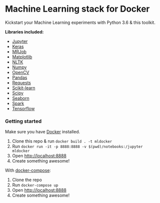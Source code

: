 # Machine Learning stack for Docker

Kickstart your Machine Learning experiments with Python 3.6 & this toolkit.

**Libraries included:**
  * [Jupyter](http://jupyter.org/)
  * [Keras](https://keras.io/)
  * [MRJob](https://pythonhosted.org/mrjob/)
  * [Matplotlib](https://matplotlib.org/)
  * [NLTK](https://www.nltk.org/)
  * [Numpy](http://www.numpy.org/)
  * [OpenCV](https://opencv.org/)
  * [Pandas](https://pandas.pydata.org/)
  * [Requests](http://docs.python-requests.org/en/master/)
  * [Scikit-learn](http://scikit-learn.org/stable/)
  * [Scipy](https://www.scipy.org/)
  * [Seaborn](https://seaborn.pydata.org/)
  * [Spark](https://spark.apache.org/)
  * [Tensorflow](https://www.tensorflow.org/)

### Getting started
Make sure you have [Docker](https://www.docker.com/) installed. 
1. Clone this repo & run `docker build . -t mldocker`
2. Run `docker run -it -p 8888:8888 -v $(pwd)/notebooks:/jupyter mldocker`
3. Open [http://localhost:8888](http://localhost:8888)
4. Create something awesome!

With [docker-compose](https://docs.docker.com/compose/):
1. Clone the repo
2. Run `docker-compose up`
3. Open [http://localhost:8888](http://localhost:8888)
4. Create something awesome!

